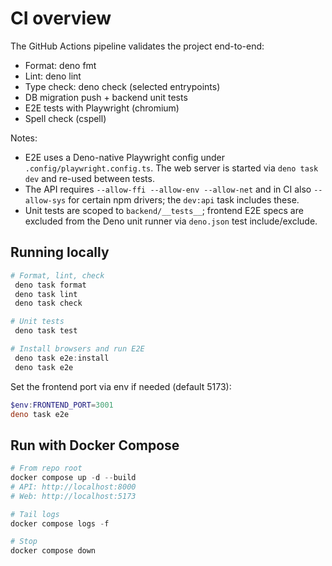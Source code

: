# CI overview

The GitHub Actions pipeline validates the project end-to-end:

- Format: deno fmt
- Lint: deno lint
- Type check: deno check (selected entrypoints)
- DB migration push + backend unit tests
- E2E tests with Playwright (chromium)
- Spell check (cspell)

Notes:

- E2E uses a Deno-native Playwright config under `.config/playwright.config.ts`.
  The web server is started via `deno task dev` and re-used between tests.
- The API requires `--allow-ffi --allow-env --allow-net` and in CI also
  `--allow-sys` for certain npm drivers; the `dev:api` task includes these.
- Unit tests are scoped to `backend/__tests__`; frontend E2E specs are excluded
  from the Deno unit runner via `deno.json` test include/exclude.

## Running locally

```powershell
# Format, lint, check
 deno task format
 deno task lint
 deno task check

# Unit tests
 deno task test

# Install browsers and run E2E
 deno task e2e:install
 deno task e2e
```

Set the frontend port via env if needed (default 5173):

```powershell
$env:FRONTEND_PORT=3001
deno task e2e
```

## Run with Docker Compose

```powershell
# From repo root
docker compose up -d --build
# API: http://localhost:8000
# Web: http://localhost:5173

# Tail logs
docker compose logs -f

# Stop
docker compose down
```
